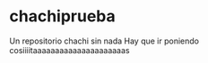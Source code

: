 chachiprueba
============

Un repositorio chachi sin nada
Hay que ir poniendo cosiiiitaaaaaaaaaaaaaaaaaaaaas
